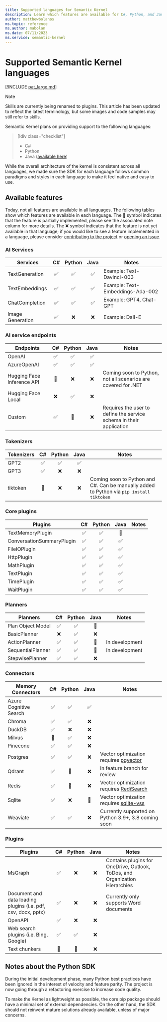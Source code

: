 ```yaml
---
title: Supported languages for Semantic Kernel
description: Learn which features are available for C#, Python, and Java.
author: matthewbolanos
ms.topic: reference
ms.author: mabolan
ms.date: 07/11/2023
ms.service: semantic-kernel
---
```


# Supported Semantic Kernel languages

[!INCLUDE [pat_large.md](../includes/pat_large.md)]

> [!Note]
> Skills are currently being renamed to plugins. This article has been updated to reflect the latest terminology, but some images and code samples may still refer to skills.

Semantic Kernel plans on providing support to the following languages:
> [!div class="checklist"]
> * C#
> * Python
> * Java ([available here](https://github.com/microsoft/semantic-kernel/tree/experimental-java))

While the overall architecture of the kernel is consistent across all languages, we made sure the SDK for each language follows common paradigms and styles in each language to make it feel native and easy to use.

## Available features

Today, not all features are available in all languages. The following tables show which features are available in each language. The 🔄 symbol indicates that the feature is partially implemented, please see the associated note column for more details. The ❌ symbol indicates that the feature is not yet available in that language; if you would like to see a feature implemented in a language, please consider [contributing to the project](./contributing.md) or [opening an issue](./contributing.md#reporting-issues).


### AI Services

| Services                          |  C#  | Python | Java | Notes |
|-----------------------------------|:----:|:------:|:----:|-------|
| TextGeneration                    | ✅ | ✅ | ✅ | Example: Text-Davinci-003 |
| TextEmbeddings                    | ✅ | ✅ | ✅ | Example: Text-Embeddings-Ada-002 |
| ChatCompletion                    | ✅ | ✅ | ✅ | Example: GPT4, Chat-GPT |
| Image Generation                  | ✅ | ❌ | ❌ | Example: Dall-E |

### AI service endpoints

| Endpoints                         |  C#  | Python | Java | Notes |
|-----------------------------------|:----:|:------:|:----:|-------|
| OpenAI                            | ✅ | ✅ | ✅ | |
| AzureOpenAI                       | ✅ | ✅ | ✅ | |
| Hugging Face Inference API        | 🔄 | ❌ | ❌ | Coming soon to Python, not all scenarios are covered for .NET |
| Hugging Face Local                | ❌ | ✅ | ❌ | |
| Custom                            | ✅ | 🔄 | ❌ | Requires the user to define the service schema in their application |

### Tokenizers

| Tokenizers                        |  C#  | Python | Java | Notes |
|-----------------------------------|:----:|:------:|:----:|-------|
| GPT2                              | ✅ | ✅ | ✅ | |
| GPT3                              | ✅ | ❌ | ❌ | |
| tiktoken                          | 🔄 | ❌ | ❌ | Coming soon to Python and C#. Can be manually added to Python via `pip install tiktoken` |

### Core plugins

| Plugins                           |  C#  | Python | Java | Notes |
|-----------------------------------|:----:|:------:|:----:|-------|
| TextMemoryPlugin                   | ✅ | ✅ | 🔄 | |
| ConversationSummaryPlugin          | ✅ | ✅ | ✅ | |
| FileIOPlugin                       | ✅ | ✅ | ✅ | |
| HttpPlugin                         | ✅ | ✅ | ✅ | |
| MathPlugin                         | ✅ | ✅ | ✅ | |
| TextPlugin                         | ✅ | ✅ | ✅ | |
| TimePlugin                         | ✅ | ✅ | ✅ | |
| WaitPlugin                         | ✅ | ✅ | ✅ | |

### Planners

| Planners                          |  C#  | Python | Java | Notes |
|-----------------------------------|:----:|:------:|:----:|-------|
| Plan Object Model                 | ✅ | ✅ | 🔄 | |
| BasicPlanner                      | ❌ | ✅ | ❌ | |
| ActionPlanner                     | ✅ | ✅ | 🔄 | In development|
| SequentialPlanner                 | ✅ | ✅ | 🔄 | In development|
| StepwisePlanner                   | ✅ | ✅ | ❌ | |

### Connectors

| Memory Connectors        |  C#  | Python | Java | Notes |
|--------------------------|:----:|:------:|:----:|-------|
| Azure Cognitive Search   | ✅ | ✅ | ✅ | |
| Chroma                   | ✅ | ✅ | ❌ | |
| DuckDB                   | ✅ | ❌ | ❌ | |
| Milvus                   | 🔄 | ✅ | ❌ | |
| Pinecone                 | ✅ | ✅ | ❌ | |
| Postgres                 | ✅ | ✅ | ❌ | Vector optimization requires [pgvector](https://github.com/pgvector/pgvector) |
| Qdrant                   | ✅ | 🔄 | ❌ | In feature branch for review |
| Redis                    | ✅ | 🔄 | ❌ | Vector optimization requires [RediSearch](https://redis.io/docs/stack/search) |
| Sqlite                   | ✅ | ❌ | 🔄 | Vector optimization requires [sqlite-vss](https://github.com/asg017/sqlite-vss) |
| Weaviate                 | ✅ | ✅ | ❌ | Currently supported on Python 3.9+, 3.8 coming soon |

### Plugins
| Plugins                           |  C#  | Python | Java | Notes |
|-----------------------------------|:----:|:------:|:----:|-------|
| MsGraph                           | ✅ | ❌ | ❌ | Contains plugins for OneDrive, Outlook, ToDos, and Organization Hierarchies |
| Document and data loading plugins (i.e. pdf, csv, docx, pptx)  | ✅ | ❌ | ❌ | Currently only supports Word documents |
| OpenAPI                           | ✅ | ❌ | ❌ | |
| Web search plugins (i.e. Bing, Google) | ✅ | ✅ | ❌ | |
| Text chunkers                     | 🔄 | 🔄 | ❌ | |


## Notes about the Python SDK

During the initial development phase, many Python best practices have been ignored in the interest of velocity and feature parity. The project is now going through a refactoring exercise to increase code quality.

To make the Kernel as lightweight as possible, the core pip package should have a minimal set of external dependencies. On the other hand, the SDK should not reinvent mature solutions already available, unless of major concerns.
